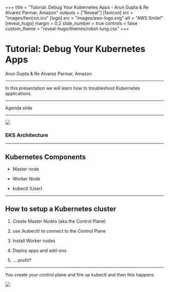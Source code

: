 +++
title = "Tutorial: Debug Your Kubernetes Apps - Arun Gupta & Re Alvarez Parmar, Amazon"
outputs = ["Reveal"]
[favicon]
src = "images/favicon.ico"
[logo]
src = "images/aws-logo.svg"
alt = "AWS Smile!"
[reveal_hugo]
margin = 0.2
slide_number = true
controls = false
custom_theme = "reveal-hugo/themes/robot-lung.css"
+++

# Tutorial: Debug Your Kubernetes Apps
 Arun Gupta & Re Alvarez Parmar, Amazon


---

In this presentation we will learn how to troubleshoot Kubernetes applications. 

---

Agenda slide

---

![](images/eks-arch.jpg)

### EKS Architecture

---

## Kubernetes Components


- Master node

- Worker Node

- kubectl (User)

---

## How to setup a Kubernetes cluster

1. Create Master Nodes (aka the Control Plane)

2. use /kubectl/ to connect to the Control Plane

3. Install Worker nodes

4. Deploy apps and add-ons

5. ... profit? 

--- 

You create your control plane and fire up kubectl and then this happens

![](images/kubect-fail.png)

